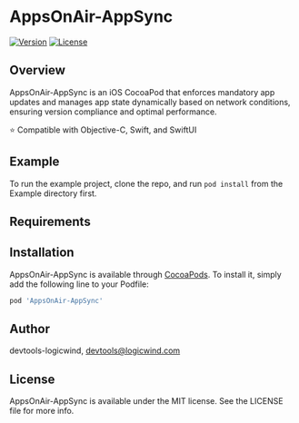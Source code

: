 # AppsOnAir-AppSync

[![Version](https://img.shields.io/cocoapods/v/AppsOnAir-AppSync.svg?style=flat)](https://cocoapods.org/pods/AppsOnAir-AppSync)
[![License](https://img.shields.io/cocoapods/l/AppsOnAir-AppSync.svg?style=flat)](https://cocoapods.org/pods/AppsOnAir-AppSync)

## Overview

AppsOnAir-AppSync is an iOS CocoaPod that enforces mandatory app updates and manages app state dynamically based on network conditions, ensuring version compliance and optimal performance.

⭐️ Compatible with Objective-C, Swift, and SwiftUI


## Example

To run the example project, clone the repo, and run `pod install` from the Example directory first.

## Requirements

## Installation

AppsOnAir-AppSync is available through [CocoaPods](https://cocoapods.org). To install
it, simply add the following line to your Podfile:

```ruby
pod 'AppsOnAir-AppSync'
```

## Author

devtools-logicwind, devtools@logicwind.com

## License

AppsOnAir-AppSync is available under the MIT license. See the LICENSE file for more info.
